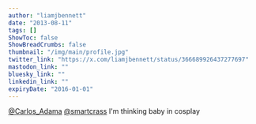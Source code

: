 ```yaml
---
author: "liamjbennett"
date: "2013-08-11"
tags: []
ShowToc: false
ShowBreadCrumbs: false
thumbnail: "/img/main/profile.jpg"
twitter_link: "https://x.com/liamjbennett/status/366689926437277697"
mastodon_link: ""
bluesky_link: ""
linkedin_link: ""
expiryDate: "2016-01-01"
---
```


[@Carlos_Adama](https://x.com/Carlos_Adama) [@smartcrass](https://x.com/smartcrass) I'm thinking baby in cosplay

